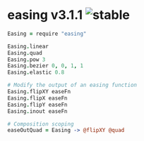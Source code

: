 
# easing v3.1.1 ![stable](https://img.shields.io/badge/stability-stable-4EBA0F.svg?style=flat)

```coffee
Easing = require "easing"

Easing.linear
Easing.quad
Easing.pow 3
Easing.bezier 0, 0, 1, 1
Easing.elastic 0.8

# Modify the output of an easing function
Easing.flipXY easeFn
Easing.flipX easeFn
Easing.flipY easeFn
Easing.inout easeFn

# Composition scoping
easeOutQuad = Easing -> @flipXY @quad
```
